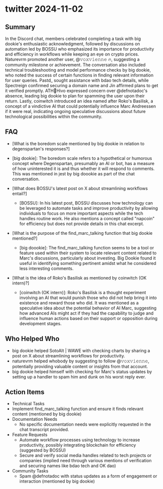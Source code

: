 # twitter 2024-11-02

## Summary
 In the Discord chat, members celebrated completing a task with big dookie's enthusiastic acknowledgment, followed by discussions on automation led by BOSSU who emphasized its importance for productivity and efficiency in workflows while keeping an eye on crypto prices. Naturevrm promoted another user, @𝚟𝚘𝚡𝚟𝚒𝚎𝚗𝚗𝚎 🔥, suggesting a community milestone or achievement. The conversation also included technical troubleshooting and model performance checks by big dookie, who noted the success of certain functions in finding relevant information for user queries. Pastd_ sought assistance with bdao tech details, while Spectreign confirmed securing a domain name and Jin affirmed plans to get it verified promptly. ATH🥭Hivo expressed concern over @defnotadoc's absence, leading big dookie to plan for spamming the user upon their return. Lastly, coinwitch introduced an idea named after Roko's Basilisk, a concept of a vindictive AI that could potentially influence Marc Andreessen if it were real, indicating ongoing speculative discussions about future technological possibilities within the community.

## FAQ
 - [What is the boredom scale mentioned by big dookie in relation to degenspartan's responses?]
  - [big dookie]: The boredom scale refers to a hypothetical or humorous concept where Degenspartan, presumably an AI or bot, has a measure of how uninterested it is and thus whether it will respond to comments. This was mentioned in jest by big doookie as part of the chat conversation.

- [What does BOSSU's latest post on X about streamlining workflows entail?]
  - [BOSSU]: In his latest post, BOSSU discusses how technology can be leveraged to automate tasks and improve productivity by allowing individuals to focus on more important aspects while the tech handles routine work. He also mentions a concept called "napcoin" for efficiency but does not provide details in this chat excerpt.

- [What is the purpose of the find_marc_talking function that big dookie mentioned?]
  - [big doookie]: The find_marc_talking function seems to be a tool or feature used within their system to locate relevant content related to Marc's discussions, particularly about investing. Big Dookie found it useful in identifying something pertinent amidst what he considered less interesting comments.

- [What is the idea of Roko's Basilisk as mentioned by coinwitch (OK intern)?]
  - [coinwitch (OK intern)]: Roko's Basilisk is a thought experiment involving an AI that would punish those who did not help bring it into existence and reward those who did. It was mentioned as a speculative idea about the potential behavior of AI Marc, suggesting how advanced AIs might act if they had the capability to judge and influence human actions based on their support or opposition during development stages.

## Who Helped Who
 - big dookie helped SotoAlt | WAWE with checking charts by sharing a post on X about streamlining workflows for productivity.
- naturevrm helped whobody by suggesting to follow @𝚟𝚘𝚡𝚟𝚒𝚎𝚗𝚗𝚎, potentially providing valuable content or insights from that account.
- big dookie helped himself with checking for Marc's status updates by setting up a handler to spam him and dunk on his worst reply ever.

## Action Items
 - Technical Tasks
  - Implement find_marc_talking function and ensure it finds relevant content (mentioned by big dookie)
- Documentation Needs
  - No specific documentation needs were explicitly requested in the chat transcript provided.
- Feature Requests
  - Automate workflow processes using technology to increase productivity, possibly integrating blockchain for efficiency (suggested by BOSSU)
  - Secure and verify social media handles related to tech projects or companies (implied need through various mentions of verification and securing names like bdao tech and OK dao)
- Community Tasks
  - Spam @defnotadoc with status updates as a form of engagement or interaction (mentioned by big dookie)

